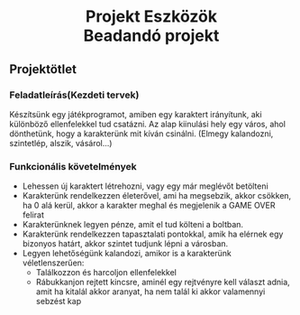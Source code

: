 <h1 align="center">Projekt Eszközök<br>Beadandó projekt</h1>

## Projektötlet
### Feladatleírás(Kezdeti tervek)
Készítsünk egy játékprogramot, amiben egy karaktert irányítunk, aki különböző ellenfelekkel tud csatázni. Az alap kiinulási hely egy város, ahol dönthetünk, hogy a karakterünk mit kíván csinálni. (Elmegy kalandozni, szintetlép, alszik, vásárol...)
### Funkcionális követelmények
- Lehessen új karaktert létrehozni, vagy egy már meglévőt betölteni
- Karakterünk rendelkezzen életerővel, ami ha megsebzik, akkor csökken, ha 0 alá kerül, akkor a karakter meghal és megjelenik a GAME OVER felirat
- Karakterünknek legyen pénze, amit el tud költeni a boltban. 
- Karakterünk rendelkezzen tapasztalati pontokkal, amik ha elérnek egy bizonyos határt, akkor szintet tudjunk lépni a városban.
- Legyen lehetőségünk kalandozi, amikor is a karakterünk véletlenszerűen:
  - Találkozzon és harcoljon ellenfelekkel
  - Rábukkanjon rejtett kincsre, aminél egy rejtvényre kell választ adnia, amit ha kitalál akkor aranyat, ha nem talál ki akkor valamennyi sebzést kap
